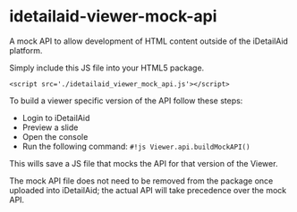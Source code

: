 # idetailaid-viewer-mock-api
A mock API to allow development of HTML content outside of the iDetailAid platform.

Simply include this JS file into your HTML5 package.

````
<script src='./idetailaid_viewer_mock_api.js'></script>
````

To build a viewer specific version of the API follow these steps:
  * Login to iDetailAid
  * Preview a slide
  * Open the console
  * Run the following command:
    `#!js Viewer.api.buildMockAPI()`

 This wills save a JS file that mocks the API for that version of the Viewer.
 
 
 The mock API file does not need to be removed from the package once uploaded into iDetailAid; the actual API will take precedence over the mock API.
 
